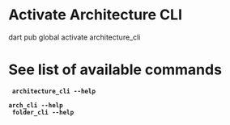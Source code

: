# Activate Architecture CLI
dart pub global activate architecture_cli

# See list of available commands

<b> <code> architecture_cli --help </code> </b> <br />
<b> <code> arch_cli --help </code> </b> <br />
<b> <code> folder_cli --help </code> </b>
